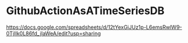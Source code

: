 # GithubActionAsATimeSeriesDB

https://docs.google.com/spreadsheets/d/12tYexGiJUz1p-L6emsRwlW9-0TjIlk0L86fd_jIaWeA/edit?usp=sharing
